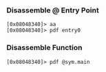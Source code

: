 ### Disassemble @ Entry Point
```
[0x08048340]> aa
[0x08048340]> pdf entry0
```

### Disassemble Function
```
[0x08048340]> pdf @sym.main
```
